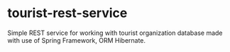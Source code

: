 # tourist-rest-service
Simple REST service for working with tourist organization database made with use of Spring Framework, ORM Hibernate.
